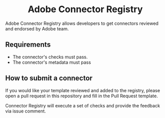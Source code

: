 <span align="center">

# Adobe Connector Registry

</span>

Adobe Connector Registry allows developers to get connectors reviewed and endorsed by Adobe team.

## Requirements
* The connector's checks must pass.
* The connector's metadata must pass

## How to submit a connector
If you would like your template reviewed and added to the registry, please open a pull request in this repository and fill in the Pull Request template.

Connector Registry will execute a set of checks and provide the feedback via issue comment.